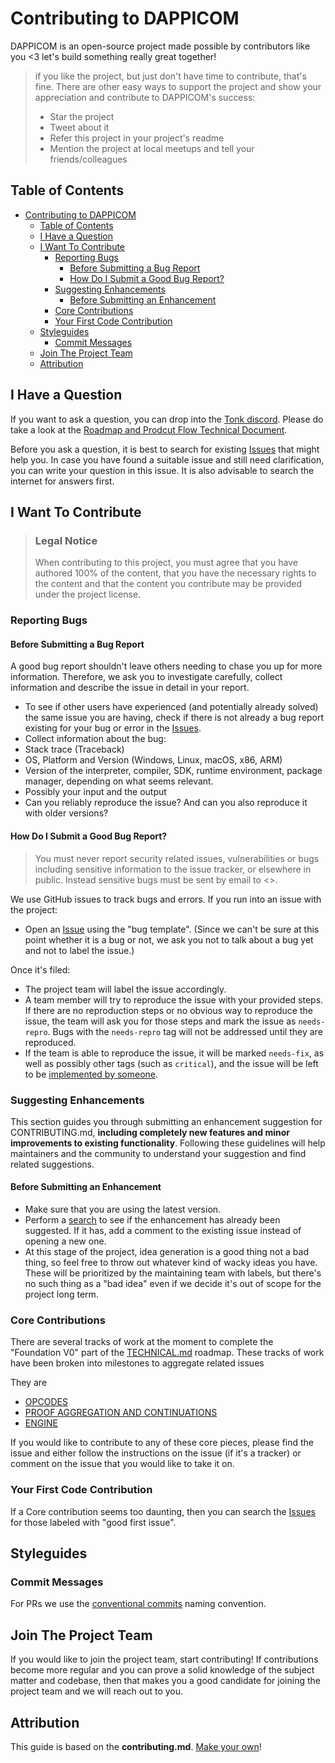 # Contributing to DAPPICOM

DAPPICOM is an open-source project made possible by contributors like you <3 let's build something really great together!

> if you like the project, but just don't have time to contribute, that's fine. There are other easy ways to support the project and show your appreciation and contribute to DAPPICOM's success:
> - Star the project
> - Tweet about it
> - Refer this project in your project's readme
> - Mention the project at local meetups and tell your friends/colleagues


## Table of Contents

- [Contributing to DAPPICOM](#contributing-to-dappicom)
  - [Table of Contents](#table-of-contents)
  - [I Have a Question](#i-have-a-question)
  - [I Want To Contribute](#i-want-to-contribute)
    - [Reporting Bugs](#reporting-bugs)
      - [Before Submitting a Bug Report](#before-submitting-a-bug-report)
      - [How Do I Submit a Good Bug Report?](#how-do-i-submit-a-good-bug-report)
    - [Suggesting Enhancements](#suggesting-enhancements)
      - [Before Submitting an Enhancement](#before-submitting-an-enhancement)
    - [Core Contributions](#core-contributions)
    - [Your First Code Contribution](#your-first-code-contribution)
  - [Styleguides](#styleguides)
    - [Commit Messages](#commit-messages)
  - [Join The Project Team](#join-the-project-team)
  - [Attribution](#attribution)


## I Have a Question

If you want to ask a question, you can drop into the [Tonk discord](https://discord.gg/rKZMdZKv). Please do take a look at the [Roadmap and Prodcut Flow Technical Document](TECHNICAL.md). 

Before you ask a question, it is best to search for existing [Issues](/issues) that might help you. In case you have found a suitable issue and still need clarification, you can write your question in this issue. It is also advisable to search the internet for answers first.


## I Want To Contribute

> ### Legal Notice 
> When contributing to this project, you must agree that you have authored 100% of the content, that you have the necessary rights to the content and that the content you contribute may be provided under the project license.

### Reporting Bugs


#### Before Submitting a Bug Report

A good bug report shouldn't leave others needing to chase you up for more information. Therefore, we ask you to investigate carefully, collect information and describe the issue in detail in your report. 

- To see if other users have experienced (and potentially already solved) the same issue you are having, check if there is not already a bug report existing for your bug or error in the [Issues](/issues).
- Collect information about the bug:
- Stack trace (Traceback)
- OS, Platform and Version (Windows, Linux, macOS, x86, ARM)
- Version of the interpreter, compiler, SDK, runtime environment, package manager, depending on what seems relevant.
- Possibly your input and the output
- Can you reliably reproduce the issue? And can you also reproduce it with older versions?


#### How Do I Submit a Good Bug Report?

> You must never report security related issues, vulnerabilities or bugs including sensitive information to the issue tracker, or elsewhere in public. Instead sensitive bugs must be sent by email to <>.


We use GitHub issues to track bugs and errors. If you run into an issue with the project:

- Open an [Issue](/issues/new) using the "bug template". (Since we can't be sure at this point whether it is a bug or not, we ask you not to talk about a bug yet and not to label the issue.) 

Once it's filed:

- The project team will label the issue accordingly.
- A team member will try to reproduce the issue with your provided steps. If there are no reproduction steps or no obvious way to reproduce the issue, the team will ask you for those steps and mark the issue as `needs-repro`. Bugs with the `needs-repro` tag will not be addressed until they are reproduced.
- If the team is able to reproduce the issue, it will be marked `needs-fix`, as well as possibly other tags (such as `critical`), and the issue will be left to be [implemented by someone](#your-first-code-contribution).


### Suggesting Enhancements

This section guides you through submitting an enhancement suggestion for CONTRIBUTING.md, **including completely new features and minor improvements to existing functionality**. Following these guidelines will help maintainers and the community to understand your suggestion and find related suggestions.


#### Before Submitting an Enhancement

- Make sure that you are using the latest version.
- Perform a [search](/issues) to see if the enhancement has already been suggested. If it has, add a comment to the existing issue instead of opening a new one.
- At this stage of the project, idea generation is a good thing not a bad thing, so feel free to throw out whatever kind of wacky ideas you have. These will be prioritized by the maintaining team with labels, but there's no such thing as a "bad idea" even if we decide it's out of scope for the project long term.

### Core Contributions

There are several tracks of work at the moment to complete the "Foundation V0" part of the [TECHNICAL.md](TECHNICAL.md) roadmap. These tracks of work have been broken into milestones to aggregate related issues

They are

- [OPCODES](https://github.com/tonk-gg/dappicom/milestone/1)
- [PROOF AGGREGATION AND CONTINUATIONS](https://github.com/tonk-gg/dappicom/milestone/2)
- [ENGINE](https://github.com/tonk-gg/dappicom/milestone/3)

If you would like to contribute to any of these core pieces, please find the issue and either follow the instructions on the issue (if it's a tracker) or comment on the issue that you would like to take it on.

### Your First Code Contribution

If a Core contribution seems too daunting, then you can search the [Issues](/issues) for those labeled with "good first issue". 

## Styleguides
### Commit Messages
For PRs we use the [conventional commits](https://www.conventionalcommits.org/en/v1.0.0/) naming convention.

## Join The Project Team

If you would like to join the project team, start contributing! If contributions become more regular and you can prove a solid knowledge of the subject matter and codebase, then that makes you a good candidate for joining the project team and we will reach out to you.

## Attribution
This guide is based on the **contributing.md**. [Make your own](https://contributing.md/)!
